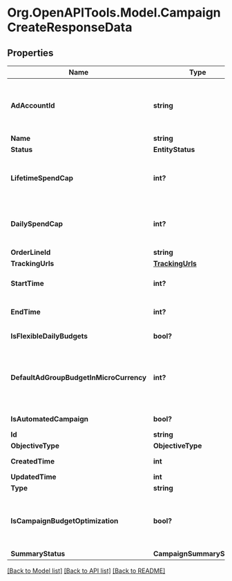 # Org.OpenAPITools.Model.CampaignCreateResponseData

## Properties

Name | Type | Description | Notes
------------ | ------------- | ------------- | -------------
**AdAccountId** | **string** | Campaign&#39;s Advertiser ID. If you want to create a campaign in a Business Account shared account you need to specify the Business Access advertiser ID in both the query path param as well as the request body schema. | [optional] 
**Name** | **string** | Campaign name. | [optional] 
**Status** | **EntityStatus** |  | [optional] 
**LifetimeSpendCap** | **int?** | Campaign total spending cap. Required for Campaign Budget Optimization (CBO) campaigns. This and \&quot;daily_spend_cap\&quot; cannot be set at the same time. | [optional] 
**DailySpendCap** | **int?** | Campaign daily spending cap. Required for Campaign Budget Optimization (CBO) campaigns. This and \&quot;lifetime_spend_cap\&quot; cannot be set at the same time. | [optional] 
**OrderLineId** | **string** | Order line ID that appears on the invoice. | [optional] 
**TrackingUrls** | [**TrackingUrls**](TrackingUrls.md) |  | [optional] 
**StartTime** | **int?** | Campaign start time. Unix timestamp in seconds. Only used for Campaign Budget Optimization (CBO) campaigns. | [optional] 
**EndTime** | **int?** | Campaign end time. Unix timestamp in seconds. Only used for Campaign Budget Optimization (CBO) campaigns. | [optional] 
**IsFlexibleDailyBudgets** | **bool?** | Determine if a campaign has flexible daily budgets setup. | [optional] 
**DefaultAdGroupBudgetInMicroCurrency** | **int?** | When transitioning from campaign budget optimization to non-campaign budget optimization, the default_ad_group_budget_in_micro_currency will propagate to each child ad groups daily budget. Unit is micro currency of the associated advertiser account. | [optional] 
**IsAutomatedCampaign** | **bool?** | Specifies whether the campaign was created in the automated campaign flow | [optional] 
**Id** | **string** | Campaign ID. | [optional] 
**ObjectiveType** | **ObjectiveType** |  | [optional] 
**CreatedTime** | **int** | Campaign creation time. Unix timestamp in seconds. | [optional] 
**UpdatedTime** | **int** | UTC timestamp. Last update time. | [optional] 
**Type** | **string** | Always \&quot;campaign\&quot;. | [optional] 
**IsCampaignBudgetOptimization** | **bool?** | Determines if a campaign automatically generate ad-group level budgets given a campaign budget to maximize campaign outcome. When transitioning from non-cbo to cbo, all previous child ad group budget will be cleared. | [optional] 
**SummaryStatus** | **CampaignSummaryStatus** |  | [optional] 

[[Back to Model list]](../README.md#documentation-for-models) [[Back to API list]](../README.md#documentation-for-api-endpoints) [[Back to README]](../README.md)

